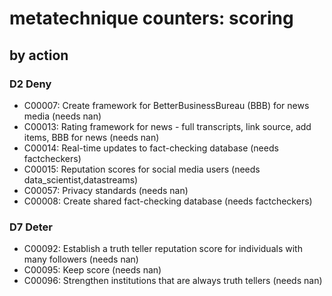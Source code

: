 # metatechnique counters: scoring

## by action


### D2 Deny
* C00007: Create framework for BetterBusinessBureau (BBB) for news media (needs nan)
* C00013: Rating framework for news - full transcripts, link source, add items, BBB for news (needs nan)
* C00014: Real-time updates to fact-checking database (needs factcheckers)
* C00015: Reputation scores for social media users (needs data_scientist,datastreams)
* C00057: Privacy standards (needs nan)
* C00008: Create shared fact-checking database (needs factcheckers)

### D7 Deter
* C00092: Establish a truth teller reputation score for individuals with many followers (needs nan)
* C00095: Keep score (needs nan)
* C00096: Strengthen institutions that are always truth tellers (needs nan)
